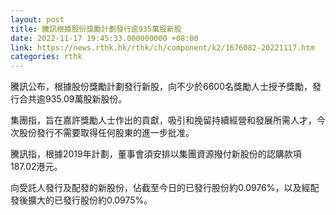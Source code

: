 ```yaml
---
layout: post
title: 騰訊根據股份獎勵計劃發行逾935萬股新股
date: 2022-11-17 19:45:33.000000000 +08:00
link: https://news.rthk.hk/rthk/ch/component/k2/1676082-20221117.htm
categories: rthk
---
```


騰訊公布，根據股份獎勵計劃發行新股，向不少於6600名獎勵人士授予獎勵，發行合共逾935.09萬股新股份。 

集團指，旨在嘉許獎勵人士作出的貢獻，吸引和挽留持續經營和發展所需人才，今次股份發行不需要取得任何股東的進一步批准。 

騰訊指，根據2019年計劃，董事會須安排以集團資源撥付新股份的認購款項187.02港元。

向受託人發行及配發的新股份，佔截至今日的已發行股份約0.0976%，以及經配發後擴大的已發行股份約0.0975%。
